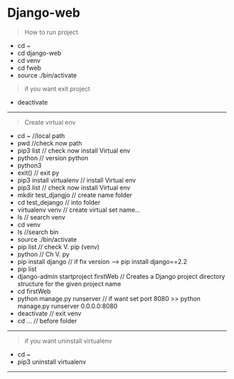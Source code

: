 # Django-web
> How to run project
-  cd ~
-  cd django-web
-  cd venv
-  cd fweb
-  source ./bin/activate
> if you want exit project
-  deactivate
_____________________________________________________________ 
> Create virtual env
-  cd ~ //local path
-  pwd //check now path
-  pip3 list // check now install Virtual env
-  python // version python
-  python3 
-  exit() // exit py
-  pip3 install virtualenv // install Virtual env
-  pip3 list // check now install Virtual env 
-  mkdir test_djangjo // create name folder
-  cd test_dejango // into folder
-  virtualenv venv // create virtual set name...
-  ls // search venv
-  cd venv 
-  ls //search bin
-  source ./bin/activate
-  pip list // check V. pip (venv)
-  python // Ch V. py
-  pip install django // if fix version --> pip install django==2.2
-  pip list
-  django-admin startproject firstWeb // Creates a Django project directory structure for the given project name 
-  cd firstWeb
-  python manage.py runserver // if want set port 8080 >> python manage.py runserver 0.0.0.0:8080
-  deactivate // exit venv
-  cd ... // before folder 
 
______________________________________________________________
> if you want uninstall virtualenv
-  cd ~
-  pip3 uninstall virtualenv


______________________________________________________________
